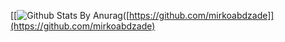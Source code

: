 [[![Github Stats By Anurag](https://github-readme-stats.vercel.app/api?username=mirkoabdzade&show_icons=true&include_all_commits=true&title_color=fff&icon_color=79ff97&text_color=9f9f9f&bg_color=151515)([https://github.com/mirkoabdzade]](https://github.com/mirkoabdzade)

<!--
**mirkoabdzade/mirkoabdzade** is a ✨ _special_ ✨ repository because its `README.md` (this file) appears on your GitHub profile.

Here are some ideas to get you started:

- 🔭 I’m currently working on ...
- 🌱 I’m currently learning ...
- 👯 I’m looking to collaborate on ...
- 🤔 I’m looking for help with ...
- 💬 Ask me about ...
- 📫 How to reach me: ...
- 😄 Pronouns: ...
- ⚡ Fun fact: ...
-->
